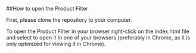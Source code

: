##How to open the Product Filter<br>

First, please clone the repository to your computer.<br>

To open the Product Filter in your browser right-click on the index.html file and select to open it in one of your browsers (preferably in Chrome, as it is only optimized for viewing it in Chrome).
